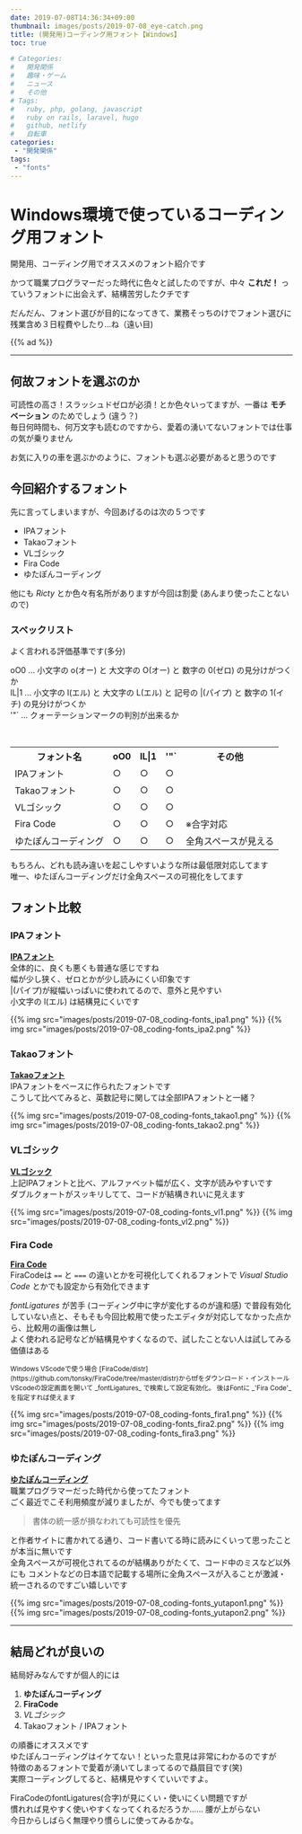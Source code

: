 ```yaml
---
date: 2019-07-08T14:36:34+09:00
thumbnail: images/posts/2019-07-08_eye-catch.png
title: (開発用)コーディング用フォント【Windows】
toc: true

# Categories:
#   開発関係
#   趣味・ゲーム
#   ニュース
#   その他
# Tags:
#   ruby, php, golang, javascript
#   ruby on rails, laravel, hugo
#   github, netlify
#   自転車
categories:
 - "開発関係"
tags:
 - "fonts"
---
```


# Windows環境で使っているコーディング用フォント

開発用、コーディング用でオススメのフォント紹介です  

かつて職業プログラマーだった時代に色々と試したのですが、中々 __これだ！__ っていうフォントに出会えず、結構苦労したクチです

だんだん、フォント選びが目的になってきて、業務そっちのけでフォント選びに残業含め３日程費やしたり…ね（遠い目)

{{% ad %}}

* * *

## 何故フォントを選ぶのか

可読性の高さ！スラッシュドゼロが必須！とか色々いってますが、一番は __モチベーション__ のためでしょう (違う？)  
毎日何時間も、何万文字も読むのですから、愛着の湧いてないフォントでは仕事の気が乗りません  

お気に入りの車を選ぶかのように、フォントも選ぶ必要があると思うのです

## 今回紹介するフォント

先に言ってしまいますが、今回あげるのは次の５つです

- IPAフォント
- Takaoフォント
- VLゴシック
- Fira Code
- ゆたぽんコーディング

他にも _Ricty_ とか色々有名所がありますが今回は割愛 (あんまり使ったことないので)

### スペックリスト

よく言われる評価基準です(多分)

oO0 ... 小文字の o(オー) と 大文字の O(オー) と 数字の 0(ゼロ) の見分けがつくか  
lL|1 ... 小文字の l(エル) と 大文字の L(エル) と 記号の |(パイプ) と 数字の 1(イチ) の見分けがつくか  
'"` ... クォーテーションマークの判別が出来るか  

<br>

<table>
  <tr>
    <th>フォント名</th>
    <th>oO0</th>
    <th>lL|1</th>
    <th>'"`</th>
    <th>その他</th>
  </tr>
  <tr>
    <td>IPAフォント</td>
    <td>○</td>
    <td>○</td>
    <td>○</td>
    <td></td>
  </tr>
  <tr>
    <td>Takaoフォント</td>
    <td>○</td>
    <td>○</td>
    <td>○</td>
    <td></td>
  </tr>
  <tr>
    <td>VLゴシック</td>
    <td>○</td>
    <td>○</td>
    <td>○</td>
    <td></td>
  </tr>
  <tr>
    <td>Fira Code</td>
    <td>○</td>
    <td>○</td>
    <td>○</td>
    <td>※合字対応</td>
  </tr>
  <tr>
    <td>ゆたぽんコーディング</td>
    <td>○</td>
    <td>○</td>
    <td>○</td>
    <td>全角スペースが見える</td>
  </tr>
</table>

もちろん、どれも読み違いを起こしやすいような所は最低限対応してます  
唯一、ゆたぽんコーディングだけ全角スペースの可視化をしてます

## フォント比較

### IPAフォント
__[IPAフォント](https://ipafont.ipa.go.jp/old/ipafont/download.html)__  
全体的に、良くも悪くも普通な感じですね  
幅が少し狭く、ゼロとかが少し読みにくい印象です  
|(パイプ)が縦幅いっぱいに使われてるので、意外と見やすい  
小文字の l(エル) は結構見にくいです

 {{% img src="images/posts/2019-07-08_coding-fonts_ipa1.png" %}}
 {{% img src="images/posts/2019-07-08_coding-fonts_ipa2.png" %}}


### Takaoフォント
__[Takaoフォント](https://launchpad.net/takao-fonts)__  
IPAフォントをベースに作られたフォントです  
こうして比べてみると、英数記号に関しては全部IPAフォントと一緒？

{{% img src="images/posts/2019-07-08_coding-fonts_takao1.png" %}}
{{% img src="images/posts/2019-07-08_coding-fonts_takao2.png" %}}


### VLゴシック
__[VLゴシック](https://ja.osdn.net/projects/vlgothic/releases/)__  
上記IPAフォントと比べ、アルファベット幅が広く、文字が読みやすいです  
ダブルクォートがスッキリしてて、コードが結構きれいに見えます  

 {{% img src="images/posts/2019-07-08_coding-fonts_vl1.png" %}}
 {{% img src="images/posts/2019-07-08_coding-fonts_vl2.png" %}}


### Fira Code
__[Fira Code](https://github.com/tonsky/FiraCode)__  
FiraCodeは <code>==</code> と <code>===</code> の違いとかを可視化してくれるフォントで _Visual Studio Code_ とかでも設定から有効化できます  

_fontLigatures_ が苦手 (コーディング中に字が変化するのが違和感) で普段有効化していない点と、そもそも今回比較用で使ったエディタが対応してなかった点から、比較用の画像は無し  
よく使われる記号などが結構見やすくなるので、試したことない人は試してみる価値はある

<small>
Windows VScodeで使う場合 [FiraCode/distr](https://github.com/tonsky/FiraCode/tree/master/distr)からttfをダウンロード・インストール  
VScodeの設定画面を開いて _fontLigatures_ で検索して設定有効化。  
後はFontに _'Fira Code'_ を指定すれば使えます
</small>

{{% img src="images/posts/2019-07-08_coding-fonts_fira1.png" %}}
{{% img src="images/posts/2019-07-08_coding-fonts_fira2.png" %}}
{{% img src="images/posts/2019-07-08_coding-fonts_fira3.png" %}}
 

### ゆたぽんコーディング
__[ゆたぽんコーディング](http://net2.system.to/pc/font.html)__  
職業プログラマーだった時代から使ってたフォント  
ごく最近でこそ利用頻度が減りましたが、今でも使ってます  

> 書体の統一感が損なわれても可読性を優先

と作者サイトに書かれてる通り、コード書いてる時に読みにくいって思ったことが本当に無いです  
全角スペースが可視化されてるのが結構ありがたくて、コード中のミスなど以外にも
コメントなどの日本語で記載する場所に全角スペースが入ることが激減・統一されるのですごい嬉しいです

{{% img src="images/posts/2019-07-08_coding-fonts_yutapon1.png" %}}
{{% img src="images/posts/2019-07-08_coding-fonts_yutapon2.png" %}}

* * *

## 結局どれが良いの

結局好みなんですが個人的には

1. __ゆたぽんコーディング__
1. __FiraCode__
1. _VLゴシック_
1. Takaoフォント / IPAフォント

の順番にオススメです  
ゆたぽんコーディングはイケてない！といった意見は非常にわかるのですが  
特徴のあるフォントで愛着が湧いてしまってるので贔屓目です(笑)  
実際コーディングしてると、結構見やすくていいですよ。

FiraCodeのfontLigatures(合字)が見にくい・使いにくい問題ですが  
慣れれば見やすく使いやすくなってくれるだろうか……  腰が上がらない  
今日からしばらく無理やり慣らしに使ってみるかな。